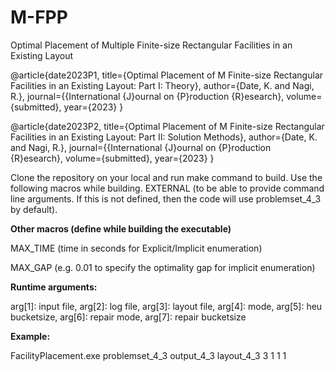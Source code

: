# M-FPP
Optimal Placement of Multiple Finite-size Rectangular Facilities in an Existing Layout

@article{date2023P1,
  title={Optimal Placement of M Finite-size Rectangular Facilities in an
Existing Layout: Part I: Theory},
  author={Date, K. and Nagi, R.},
  journal={{International {J}ournal on {P}roduction {R}esearch},
  volume={submitted},
  year={2023}
}

@article{date2023P2,
  title={Optimal Placement of M Finite-size Rectangular Facilities in an
Existing Layout: Part II: Solution Methods},
  author={Date, K. and Nagi, R.},
  journal={{International {J}ournal on {P}roduction {R}esearch},
  volume={submitted},
  year={2023}
}

Clone the repository on your local and run make command to build. Use the following macros while building.
EXTERNAL (to be able to provide command line arguments. If this is not defined, then the code will use problemset_4_3 by default).

**Other macros (define while building the executable)**

MAX_TIME (time in seconds for Explicit/Implicit enumeration)

MAX_GAP (e.g. 0.01 to specify the optimality gap for implicit enumeration)

**Runtime arguments:**

arg[1]: input file, arg[2]: log file, arg[3]: layout file, arg[4]: mode, arg[5]: heu bucketsize, arg[6]: repair mode, arg[7]: repair bucketsize

**Example:**

FacilityPlacement.exe problemset_4_3 output_4_3 layout_4_3 3 1 1 1




